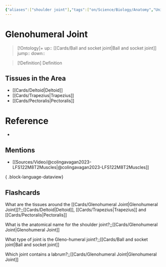 ```yaml
---
{"aliases":["shoulder joint"],"tags":["on/Science/Biology/Anatomy","Uni/LFS122","flashcards/LFS122"],"dg-publish":true,"permalink":"/cards/glenohumeral-joint/","dgPassFrontmatter":true}
---
```


# Glenohumeral Joint

> [!Ontology]+
> up:: [[Cards/Ball and socket joint\|Ball and socket joint]]
> jump::
> down:: 

> [!Definition] Definition

## Tissues in the Area

- [[Cards/Deltoid\|Deltoid]]
- [[Cards/Trapezius\|Trapezius]]
- [[Cards/Pectoralis\|Pectoralis]]

# Reference

- 

## Mentions

- [[Sources/Video/@colingavagan2023-LFS122M8T2Muscles\|@colingavagan2023-LFS122M8T2Muscles]]

{ .block-language-dataview}

## Flashcards

What are the tissues around the [[Cards/Glenohumeral Joint\|Glenohumeral Joint]]?;;[[Cards/Deltoid\|Deltoid]], [[Cards/Trapezius\|Trapezius]] and [[Cards/Pectoralis\|Pectoralis]]
<!--SR:!2024-04-27,298,290-->
What is the anatomical name for the shoulder joint?;;[[Cards/Glenohumeral Joint\|Glenohumeral Joint]]
<!--SR:!2026-09-16,744,270-->

What type of joint is the Gleno-humeral joint?;;[[Cards/Ball and socket joint\|Ball and socket joint]]

Which joint contains a labrum?;;[[Cards/Glenohumeral Joint\|Glenohumeral Joint]]